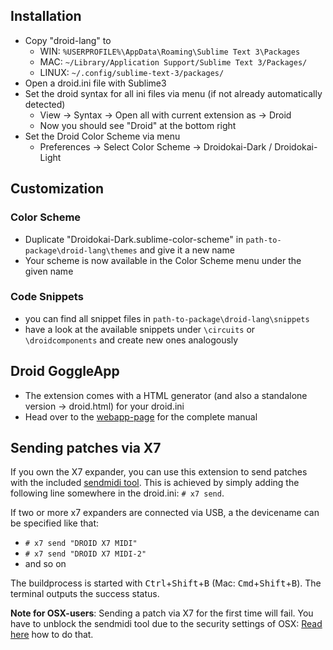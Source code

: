 ## Installation

- Copy "droid-lang" to
	- WIN: `%USERPROFILE%\AppData\Roaming\Sublime Text 3\Packages`
	- MAC: `~/Library/Application Support/Sublime Text 3/Packages/`
	- LINUX: `~/.config/sublime-text-3/packages/`
- Open a droid.ini file with Sublime3
- Set the droid syntax for all ini files via menu (if not already automatically detected)
	- View -> Syntax -> Open all with current extension as -> Droid
	- Now you should see "Droid" at the bottom right
- Set the Droid Color Scheme via menu
	- Preferences -> Select Color Scheme -> Droidokai-Dark / Droidokai-Light

## Customization

### Color Scheme

- Duplicate "Droidokai-Dark.sublime-color-scheme" in `path-to-package\droid-lang\themes` and give it a new name
- Your scheme is now available in the Color Scheme menu under the given name

### Code Snippets

- you can find all snippet files in `path-to-package\droid-lang\snippets`
- have a look at the available snippets under `\circuits` or `\droidcomponents` and create new ones analogously

## Droid GoggleApp

- The extension comes with a HTML generator (and also a standalone version -> droid.html) for your droid.ini
- Head over to the [webapp-page](https://github.com/letmp/droid-pack/tree/main/webapp) for the complete manual

## Sending patches via X7

If you own the X7 expander, you can use this extension to send patches with the included [sendmidi tool](https://github.com/gbevin/SendMIDI).
This is achieved by simply adding the following line somewhere in the droid.ini: ```# x7 send```.

If two or more x7 expanders are connected via USB, a the devicename can be specified like that:
- ```# x7 send "DROID X7 MIDI"```
- ```# x7 send "DROID X7 MIDI-2"```
- and so on

The buildprocess is started with <kbd>Ctrl</kbd>+<kbd>Shift</kbd>+<kbd>B</kbd> (Mac: <kbd>Cmd</kbd>+<kbd>Shift</kbd>+<kbd>B</kbd>).
The terminal outputs the success status.

**Note for OSX-users**: Sending a patch via X7 for the first time will fail. You have to unblock the sendmidi tool due to the security settings of OSX: [Read here](https://support.apple.com/en-us/HT202491) how to do that.


